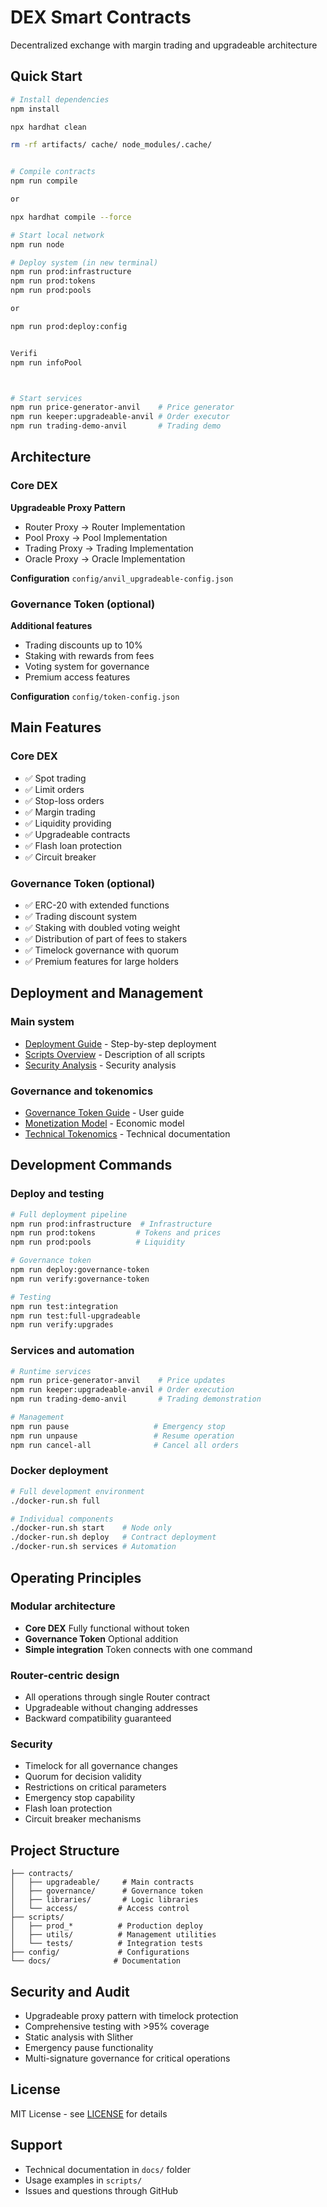 # DEX Smart Contracts

Decentralized exchange with margin trading and upgradeable architecture

## Quick Start

```bash
# Install dependencies
npm install

npx hardhat clean

rm -rf artifacts/ cache/ node_modules/.cache/


# Compile contracts
npm run compile

or 

npx hardhat compile --force

# Start local network
npm run node

# Deploy system (in new terminal)
npm run prod:infrastructure
npm run prod:tokens
npm run prod:pools

or

npm run prod:deploy:config


Verifi
npm run infoPool



# Start services
npm run price-generator-anvil    # Price generator
npm run keeper:upgradeable-anvil # Order executor
npm run trading-demo-anvil       # Trading demo
```

## Architecture

### Core DEX
**Upgradeable Proxy Pattern**
- Router Proxy → Router Implementation
- Pool Proxy → Pool Implementation  
- Trading Proxy → Trading Implementation
- Oracle Proxy → Oracle Implementation

**Configuration** `config/anvil_upgradeable-config.json`

### Governance Token (optional)
**Additional features**
- Trading discounts up to 10%
- Staking with rewards from fees
- Voting system for governance
- Premium access features

**Configuration** `config/token-config.json`

## Main Features

### Core DEX
- ✅ Spot trading
- ✅ Limit orders
- ✅ Stop-loss orders  
- ✅ Margin trading
- ✅ Liquidity providing
- ✅ Upgradeable contracts
- ✅ Flash loan protection
- ✅ Circuit breaker

### Governance Token (optional)
- ✅ ERC-20 with extended functions
- ✅ Trading discount system
- ✅ Staking with doubled voting weight
- ✅ Distribution of part of fees to stakers
- ✅ Timelock governance with quorum
- ✅ Premium features for large holders

## Deployment and Management

### Main system
- [Deployment Guide](./docs/readme_deployment_guide.md) - Step-by-step deployment
- [Scripts Overview](./scripts/readme.md) - Description of all scripts
- [Security Analysis](./docs/readme_slither.md) - Security analysis

### Governance and tokenomics
- [Governance Token Guide](./docs/readme_governance.md) - User guide
- [Monetization Model](./docs/readme_monetization.md) - Economic model
- [Technical Tokenomics](./docs/readme_tokenomics.md) - Technical documentation

## Development Commands

### Deploy and testing
```bash
# Full deployment pipeline
npm run prod:infrastructure  # Infrastructure
npm run prod:tokens         # Tokens and prices
npm run prod:pools          # Liquidity

# Governance token
npm run deploy:governance-token
npm run verify:governance-token

# Testing
npm run test:integration
npm run test:full-upgradeable
npm run verify:upgrades
```

### Services and automation
```bash
# Runtime services
npm run price-generator-anvil    # Price updates
npm run keeper:upgradeable-anvil # Order execution
npm run trading-demo-anvil       # Trading demonstration

# Management
npm run pause                   # Emergency stop
npm run unpause                 # Resume operation
npm run cancel-all              # Cancel all orders
```

### Docker deployment
```bash
# Full development environment
./docker-run.sh full

# Individual components
./docker-run.sh start    # Node only
./docker-run.sh deploy   # Contract deployment
./docker-run.sh services # Automation
```

## Operating Principles

### Modular architecture
- **Core DEX** Fully functional without token
- **Governance Token** Optional addition
- **Simple integration** Token connects with one command

### Router-centric design
- All operations through single Router contract
- Upgradeable without changing addresses
- Backward compatibility guaranteed

### Security
- Timelock for all governance changes
- Quorum for decision validity
- Restrictions on critical parameters
- Emergency stop capability
- Flash loan protection
- Circuit breaker mechanisms

## Project Structure

```
├── contracts/
│   ├── upgradeable/     # Main contracts
│   ├── governance/      # Governance token
│   ├── libraries/       # Logic libraries
│   └── access/         # Access control
├── scripts/
│   ├── prod_*          # Production deploy
│   ├── utils/          # Management utilities
│   └── tests/          # Integration tests
├── config/             # Configurations
└── docs/              # Documentation
```

## Security and Audit

- Upgradeable proxy pattern with timelock protection
- Comprehensive testing with >95% coverage
- Static analysis with Slither
- Emergency pause functionality
- Multi-signature governance for critical operations

## License

MIT License - see [LICENSE](./LICENSE) for details

## Support

- Technical documentation in `docs/` folder
- Usage examples in `scripts/`
- Issues and questions through GitHub